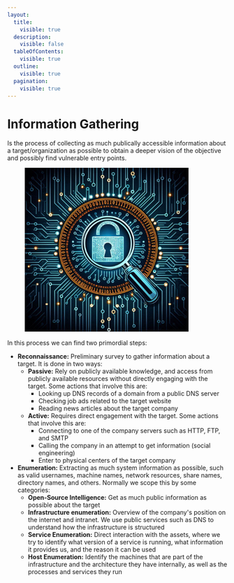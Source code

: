 ```yaml
---
layout:
  title:
    visible: true
  description:
    visible: false
  tableOfContents:
    visible: true
  outline:
    visible: true
  pagination:
    visible: true
---
```


# Information Gathering

Is the process of collecting as much publically accessible information about a target/organization as possible to obtain a deeper vision of the objective and possibly find vulnerable entry points.

<figure><img src="../../../.gitbook/assets/image (49) (1) (1).png" alt="" width="375"><figcaption></figcaption></figure>

In this process we can find two primordial steps:

* **Reconnaissance:** Preliminary survey to gather information about a target. It is done in two ways:
  * **Passive:** Rely on publicly available knowledge, and access from publicly available resources without directly engaging with the target. Some actions that involve this are:
    * Looking up DNS records of a domain from a public DNS server
    * Checking job ads related to the target website
    * Reading news articles about the target company
  * **Active:** Requires direct engagement with the target. Some actions that involve this are:
    * Connecting to one of the company servers such as HTTP, FTP, and SMTP
    * Calling the company in an attempt to get information (social engineering)
    * Enter to physical centers of the target company
* **Enumeration:** Extracting as much system information as possible, such as valid usernames, machine names, network resources, share names, directory names, and others. Normally we scope this by some categories:
  * **Open-Source Intelligence:** Get as much public information as possible about the target
  * **Infrastructure enumeration:** Overview of the company's position on the internet and intranet. We use public services such as DNS to understand how the infrastructure is structured
  * **Service Enumeration:** Direct interaction with the assets, where we try to identify what version of a service is running, what information it provides us, and the reason it can be used
  * **Host Enumeration:** Identify the machines that are part of the infrastructure and the architecture they have internally, as well as the processes and services they run
